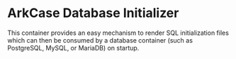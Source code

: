 # ArkCase Database Initializer

This container provides an easy mechanism to render SQL initialization files which can then be consumed by a database container (such as PostgreSQL, MySQL, or MariaDB) on startup.
